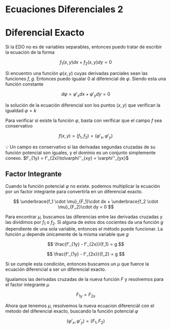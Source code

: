 # Ecuaciones Diferenciales 2

# Diferencial Exacto

Si la EDO no es de variables separables, entonces puedo tratar de escribir la ecuación de la forma

$$
f_1(x,y)dx +f_2(x,y)dy = 0
$$

Si encuentro una función $\varphi(x,y)$ cuyas derivadas parciales sean las funciones $f,g$. Entonces puedo igualar $0$ al diferencial de $\varphi$. Siendo esta una función constante

$$
d\varphi = \varphi'_xdx + \varphi'_ydy = 0
$$

la solución de la ecuación diferencial son los puntos $(x,y)$ que verifican la igualdad $\varphi = k$

Para verificar si existe la función $\varphi$, basta con verificar que el campo $f$ sea conservativo

$$
f(x,y) = \Big(f_1,\,f_2\Big) = \Big(\varphi'_x,\,\varphi'_y\Big)
$$

<aside>
💡 Un campo es conservativo si las derivadas segundas cruzadas de su función potencial son iguales, y el dominio es un conjunto simplemente conexo. $f'_{1y} = f'_{2x}\to\varphi''_{xy} = \varphi''_{yx}$

</aside>

## Factor Integrante

Cuando la función potencial $\varphi$ no existe. podemos multiplicar la ecuación por un factor integrante para convertirla en un diferencial exacto.

$$
\underbrace{f_1 \cdot \mu}_{F_1}\cdot dx + \underbrace{f_2 \cdot \mu}_{F_2}\cdot dy = 0
$$

Para encontrar $\mu$, buscamos las diferencias entre las derivadas cruzadas y las dividimos por $f_1$ o $f_2$. Si alguna de estos dos cocientes da una función $g$ dependiente de una sola variable, entonces el método puede funcionar. La función $\mu$ depende únicamente de la misma variable que $g$

$$
\frac{f'_{1y} - f'_{2x}}{f_1} = g
$$

$$
\frac{f'_{1y} - f'_{2x}}{f_2} = g
$$

Si se cumple esta condición, entonces buscamos un $\mu$ que fuerce la ecuación diferencial a ser un diferencial exacto.

Igualamos las derivadas cruzadas de la nueva función $F$ y resolvemos para el factor integrante $\mu$

$$
F_{1y} = F_{2x}
$$

Ahora que tenemos $\mu$, resolvemos la nueva ecuacion diferenciál con el metodo del diferencial exacto, buscando la función potencial $\varphi$

$$
\big(\varphi'_x,\,\varphi'_y\big) = \big(F_1,\,F_2\big)
$$